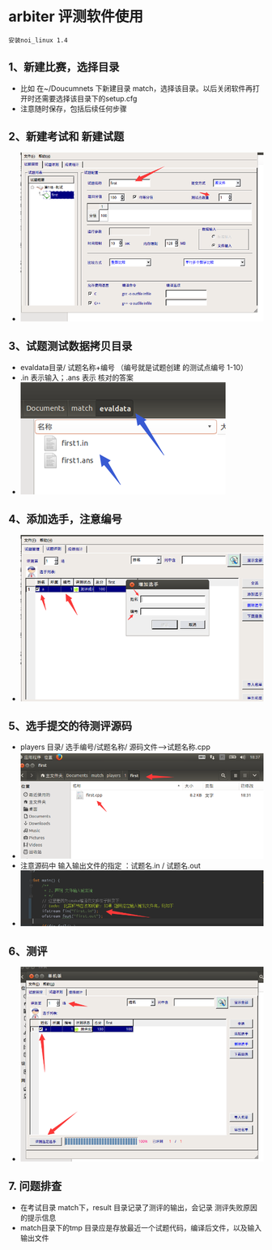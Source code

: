 # arbiter 评测软件使用
  
    安装noi_linux 1.4

## 1、新建比赛，选择目录 
- 比如 在~/Doucumnets 下新建目录 match，选择该目录。以后关闭软件再打开时还需要选择该目录下的setup.cfg
- 注意随时保存，包括后续任何步骤

## 2、新建考试和 新建试题
- ![试题创建](img/createtest.png)

## 3、试题测试数据拷贝目录
-  evaldata目录/ 试题名称+编号    （编号就是试题创建 的测试点编号 1-10）
- .in  表示输入；.ans 表示 核对的答案
- ![测试数据](img/evaldata.png)

## 4、添加选手，注意编号
- ![创建选手](img/cadinate.png)

## 5、选手提交的待测评源码
- players 目录/ 选手编号/试题名称/ 源码文件-->试题名称.cpp
- ![测评源码](img/source.png)
- 注意源码中 输入输出文件的指定 ：试题名.in / 试题名.out
- ![输出和输出](img/input_output.png)

## 6、测评
- ![测评](img/starttest.png)

## 7. 问题排查
- 在考试目录 match下，result 目录记录了测评的输出，会记录 测评失败原因的提示信息
- match目录下的tmp 目录应是存放最近一个试题代码，编译后文件，以及输入输出文件

